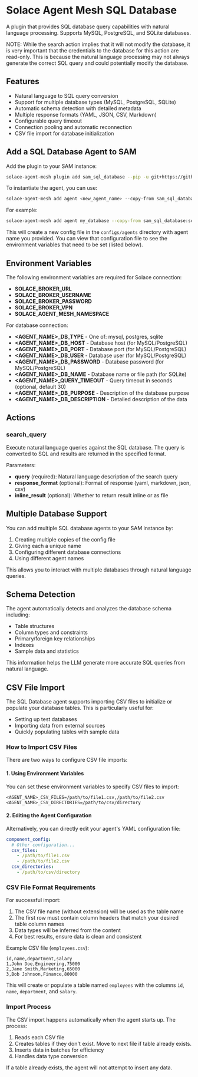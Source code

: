 # Solace Agent Mesh SQL Database

A plugin that provides SQL database query capabilities with natural language processing. Supports MySQL, PostgreSQL, and SQLite databases.

NOTE: While the search action implies that it will not modify the database, it is very important that the credentials to the database for this action are read-only. This is because the natural language processing may not always generate the correct SQL query and could potentially modify the database.

## Features

- Natural language to SQL query conversion
- Support for multiple database types (MySQL, PostgreSQL, SQLite)
- Automatic schema detection with detailed metadata
- Multiple response formats (YAML, JSON, CSV, Markdown)
- Configurable query timeout
- Connection pooling and automatic reconnection
- CSV file import for database initialization

## Add a SQL Database Agent to SAM

Add the plugin to your SAM instance:

```sh
solace-agent-mesh plugin add sam_sql_database --pip -u git+https://github.com/SolaceLabs/solace-agent-mesh-core-plugins#subdirectory=sam-sql-database
```

To instantiate the agent, you can use:

```sh
solace-agent-mesh add agent <new_agent_name> --copy-from sam_sql_database:sql_database
```

For example:

```sh
solace-agent-mesh add agent my_database --copy-from sam_sql_database:sql_database
```

This will create a new config file in the `configs/agents` directory with agent name you provided. You can view that configuration file to see the environment variables that need to be set (listed below).

## Environment Variables

The following environment variables are required for Solace connection:
- **SOLACE_BROKER_URL**
- **SOLACE_BROKER_USERNAME**
- **SOLACE_BROKER_PASSWORD**
- **SOLACE_BROKER_VPN**
- **SOLACE_AGENT_MESH_NAMESPACE**

For database connection:
- **<AGENT_NAME>_DB_TYPE** - One of: mysql, postgres, sqlite
- **<AGENT_NAME>_DB_HOST** - Database host (for MySQL/PostgreSQL)
- **<AGENT_NAME>_DB_PORT** - Database port (for MySQL/PostgreSQL)
- **<AGENT_NAME>_DB_USER** - Database user (for MySQL/PostgreSQL)
- **<AGENT_NAME>_DB_PASSWORD** - Database password (for MySQL/PostgreSQL)
- **<AGENT_NAME>_DB_NAME** - Database name or file path (for SQLite)
- **<AGENT_NAME>_QUERY_TIMEOUT** - Query timeout in seconds (optional, default 30)
- **<AGENT_NAME>_DB_PURPOSE** - Description of the database purpose
- **<AGENT_NAME>_DB_DESCRIPTION** - Detailed description of the data

## Actions

### search_query
Execute natural language queries against the SQL database. The query is converted to SQL and results are returned in the specified format.

Parameters:
- **query** (required): Natural language description of the search query
- **response_format** (optional): Format of response (yaml, markdown, json, csv)
- **inline_result** (optional): Whether to return result inline or as file

## Multiple Database Support

You can add multiple SQL database agents to your SAM instance by:

1. Creating multiple copies of the config file
2. Giving each a unique name
3. Configuring different database connections
4. Using different agent names

This allows you to interact with multiple databases through natural language queries.

## Schema Detection

The agent automatically detects and analyzes the database schema including:
- Table structures
- Column types and constraints
- Primary/foreign key relationships
- Indexes
- Sample data and statistics

This information helps the LLM generate more accurate SQL queries from natural language.

## CSV File Import

The SQL Database agent supports importing CSV files to initialize or populate your database tables. This is particularly useful for:
- Setting up test databases
- Importing data from external sources
- Quickly populating tables with sample data

### How to Import CSV Files

There are two ways to configure CSV file imports:

#### 1. Using Environment Variables

You can set these environment variables to specify CSV files to import:

```
<AGENT_NAME>_CSV_FILES=/path/to/file1.csv,/path/to/file2.csv
<AGENT_NAME>_CSV_DIRECTORIES=/path/to/csv/directory
```

#### 2. Editing the Agent Configuration

Alternatively, you can directly edit your agent's YAML configuration file:

```yaml
component_config:
  # Other configuration...
  csv_files:
    - /path/to/file1.csv
    - /path/to/file2.csv
  csv_directories:
    - /path/to/csv/directory
```

### CSV File Format Requirements

For successful import:

1. The CSV file name (without extension) will be used as the table name
2. The first row must contain column headers that match your desired table column names
3. Data types will be inferred from the content
4. For best results, ensure data is clean and consistent

Example CSV file (`employees.csv`):
```
id,name,department,salary
1,John Doe,Engineering,75000
2,Jane Smith,Marketing,65000
3,Bob Johnson,Finance,80000
```

This will create or populate a table named `employees` with the columns `id`, `name`, `department`, and `salary`.

### Import Process

The CSV import happens automatically when the agent starts up. The process:

1. Reads each CSV file
2. Creates tables if they don't exist. Move to next file if table already exists.
3. Inserts data in batches for efficiency
4. Handles data type conversion

If a table already exists, the agent will not attempt to insert any data.
